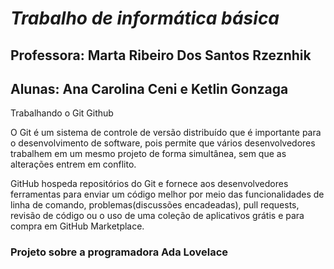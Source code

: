 # _Trabalho de informática básica_
## Professora: Marta Ribeiro Dos Santos Rzeznhik
## Alunas: Ana Carolina Ceni e Ketlin Gonzaga
 
 Trabalhando o Git Github

O Git é um sistema de controle de versão distribuído que é importante para o desenvolvimento de software, pois permite que vários desenvolvedores trabalhem em um mesmo projeto de forma simultânea, sem que as alterações entrem em conflito.

GitHub hospeda repositórios do Git e fornece aos desenvolvedores ferramentas para enviar um código melhor por meio das funcionalidades de linha de comando, problemas(discussões encadeadas), pull requests, revisão de código ou o uso de uma coleção de aplicativos grátis e para compra em GitHub Marketplace.

### Projeto sobre a programadora Ada Lovelace